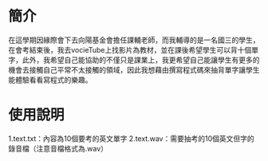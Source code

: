 # 簡介
在這學期因緣際會下去向陽基金會擔任課輔老師，而我輔導的是一名國三的學生，在會考結束後，我去vocieTube上找影片為教材，並在課後希望學生可以背十個單字，此外，我希望自己能協助的不僅只是課業上，我更希望自己能讓學生有更多的機會去接觸自己平常不太接觸的領域，因此我想藉由撰寫程式碼來抽背單字讓學生能體驗看看寫程式的樂趣。

# 使用說明
1.text.txt：內容為10個要考的英文單字
2.text.wav：需要抽考的10個英文但字的錄音檔（注意音檔格式為.wav）

